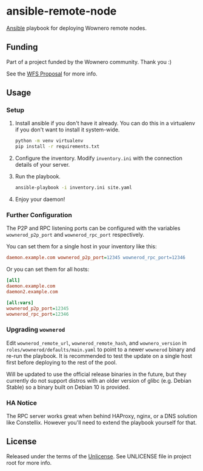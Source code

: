 # ansible-remote-node

[Ansible][] playbook for deploying Wownero remote nodes.

## Funding

Part of a project funded by the Wownero community. Thank you :)

See the [WFS Proposal][] for more info.

## Usage

### Setup

1. Install ansible if you don't have it already.
   You can do this in a virtualenv if you don't want to install it system-wide.
   
	```bash
	python -m venv virtualenv
	pip install -r requirements.txt
	```

2. Configure the inventory.
   Modify `inventory.ini` with the connection details of your server.

3. Run the playbook.
   
	```bash
	ansible-playbook -i inventory.ini site.yaml
	```

4. Enjoy your daemon!

### Further Configuration

The P2P and RPC listening ports can be configured with the variables
`wownerod_p2p_port` and `wownerod_rpc_port` respectively.

You can set them for a single host in your inventory like this:

```ini
daemon.example.com wownerod_p2p_port=12345 wownerod_rpc_port=12346
```

Or you can set them for all hosts:

```ini
[all]
daemon.example.com
daemon2.example.com

[all:vars]
wownerod_p2p_port=12345
wownerod_rpc_port=12346
```

### Upgrading `wownerod`

Edit `wownerod_remote_url`, `wownerod_remote_hash`, and
`wownero_version` in `roles/wownerod/defaults/main.yaml` to point to a
newer `wownerod` binary and re-run the playbook. It is recommended to
test the update on a single host first before deploying to the rest of
the pool.

Will be updated to use the official release binaries in the future,
but they currently do not support distros with an older version of
glibc (e.g. Debian Stable) so a binary built on Debian 10 is provided.

### HA Notice

The RPC server works great when behind HAProxy, nginx, or a DNS
solution like Constellix. However you'll need to extend the playbook
yourself for that.

## License

Released under the terms of the [Unlicense][].
See UNLICENSE file in project root for more info.

[Ansible]: https://www.ansible.com/  "Ansible homepage"
[WFS Proposal]: https://funding.wownero.com/proposal/44  "Funding request"
[Unlicense]: https://unlicense.org/  "Unlicense homepage"

